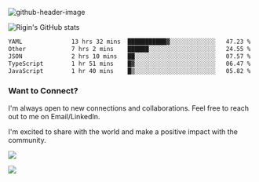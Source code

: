 
![github-header-image](https://github.com/riginoommen/riginoommen/assets/3840244/889cae65-df55-4cda-86cc-bf21bf1f2e96)

![Rigin's GitHub stats](https://github-readme-stats.vercel.app/api?username=riginoommen\&show_icons=true\&show=reviews,discussions_started,discussions_answered,prs_merged,prs_merged_percentage)


<!--START_SECTION:waka-->

```txt
YAML              13 hrs 32 mins  ███████████▓░░░░░░░░░░░░░   47.23 %
Other             7 hrs 2 mins    ██████░░░░░░░░░░░░░░░░░░░   24.55 %
JSON              2 hrs 10 mins   ██░░░░░░░░░░░░░░░░░░░░░░░   07.57 %
TypeScript        1 hr 51 mins    █▓░░░░░░░░░░░░░░░░░░░░░░░   06.47 %
JavaScript        1 hr 40 mins    █▒░░░░░░░░░░░░░░░░░░░░░░░   05.82 %
```

<!--END_SECTION:waka-->

### Want to Connect?

I'm always open to new connections and collaborations. Feel free to reach out to me on Email/LinkedIn.

I'm excited to share with the world and make a positive impact with the community.

![](https://komarev.com/ghpvc/?username=riginoommen)

![](https://hit.yhype.me/github/profile?user_id=3840244)

